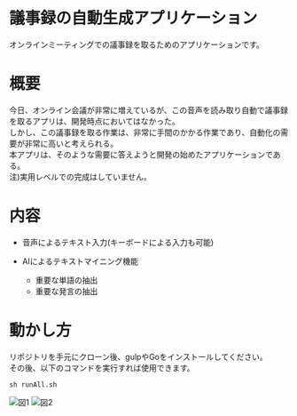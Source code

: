 # 議事録の自動生成アプリケーション
オンラインミーティングでの議事録を取るためのアプリケーションです。

# 概要
今日、オンライン会議が非常に増えているが、この音声を読み取り自動で議事録を取るアプリは、開発時点においてはなかった。\
しかし、この議事録を取る作業は、非常に手間のかかる作業であり、自動化の需要が非常に高いと考えられる。\
本アプリは、そのような需要に答えようと開発の始めたアプリケーションである。\
注)実用レベルでの完成はしていません。

# 内容
- 音声によるテキスト入力(キーボードによる入力も可能)

- AIによるテキストマイニング機能
  - 重要な単語の抽出
  - 重要な発言の抽出

# 動かし方
リポジトリを手元にクローン後、gulpやGoをインストールしてください。\
その後、以下のコマンドを実行すれば使用できます。

`sh runAll.sh`

![図1](https://user-images.githubusercontent.com/66787198/122077972-2e492200-ce37-11eb-87f4-bb7773e39268.png)
![図2](https://user-images.githubusercontent.com/66787198/122077981-3012e580-ce37-11eb-862d-93fd02c3def9.png)
